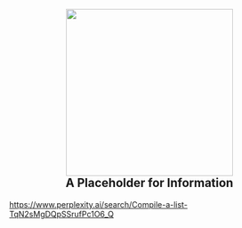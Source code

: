 <h2 align="center">
  <br>
  <img height="300" src="https://github.com/b08x/knowlecule/blob/development/assets/img/image_001.jpeg?raw=true"> <br>
    A Placeholder for Information
<br>
</h1>


https://www.perplexity.ai/search/Compile-a-list-TqN2sMgDQpSSrufPc1O6_Q